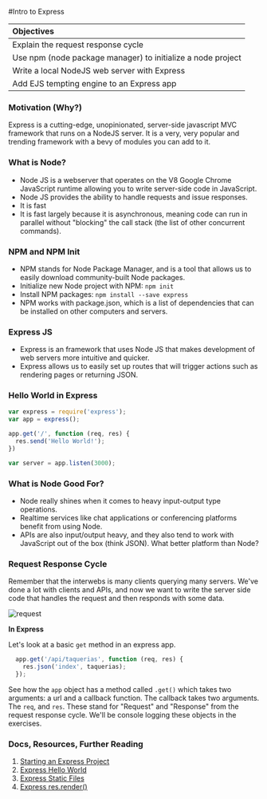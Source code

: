#Intro to Express

| Objectives |
| :--- |
| Explain the request response cycle |
| Use npm (node package manager) to initialize a node project |
| Write a local NodeJS web server with Express |
| Add EJS tempting engine to an Express app |

### Motivation (Why?)

Express is a cutting-edge, unopinionated, server-side javascript MVC framework that runs on a NodeJS server. It is a very, very popular and trending framework with a bevy of modules you can add to it.

### What is Node?
- Node JS is a webserver that operates on the V8 Google Chrome JavaScript runtime allowing you to write server-side code in JavaScript.
- Node JS provides the ability to handle requests and issue responses.
- It is fast
- It is fast largely because it is asynchronous, meaning code can run in parallel without "blocking" the call stack (the list of other concurrent commands).

### NPM and NPM Init
- NPM stands for Node Package Manager, and is a tool that allows us to easily download community-built Node packages.
- Initialize new Node project with NPM: `npm init`
- Install NPM packages: `npm install --save express`
- NPM works with package.json, which is a list of dependencies that can be installed on other computers and servers.

### Express JS
- Express is an framework that uses Node JS that makes development of web servers more intuitive and quicker.
- Express allows us to easily set up routes that will trigger actions such as rendering pages or returning JSON.

### Hello World in Express

```javascript
var express = require('express');
var app = express();

app.get('/', function (req, res) {
  res.send('Hello World!');
})

var server = app.listen(3000);
```

### What is Node Good For?
- Node really shines when it comes to heavy input-output type operations.
- Realtime services like chat applications or conferencing platforms benefit from using Node.
- APIs are also input/output heavy, and they also tend to work with JavaScript out of the box (think JSON). What better platform than Node?

### Request Response Cycle

Remember that the interwebs is many clients querying many servers. We've done a lot with clients and APIs, and now we want to write the server side code that handles the request and then responds with some data.

![request](http://i.imgur.com/YXgj8.png)

**In Express**

Let's look at a basic `get` method in an express app.

```js
  app.get('/api/taquerias', function (req, res) {
    res.json('index', taquerias);
  });
```

See how the `app` object has a method called `.get()` which takes two arguments: a url and a callback function. The callback takes two arguments. The `req`, and `res`. These stand for "Request" and "Response" from the request response cycle. We'll be console logging these objects in the exercises.

### Docs, Resources, Further Reading

1. [Starting an Express Project](http://expressjs.com/starter/installing.html)
1. [Express Hello World](http://expressjs.com/starter/hello-world.html)
1. [Express Static Files](http://expressjs.com/starter/static-files.html)
1. [Express res.render()](http://expressjs.com/4x/api.html#res.render)
